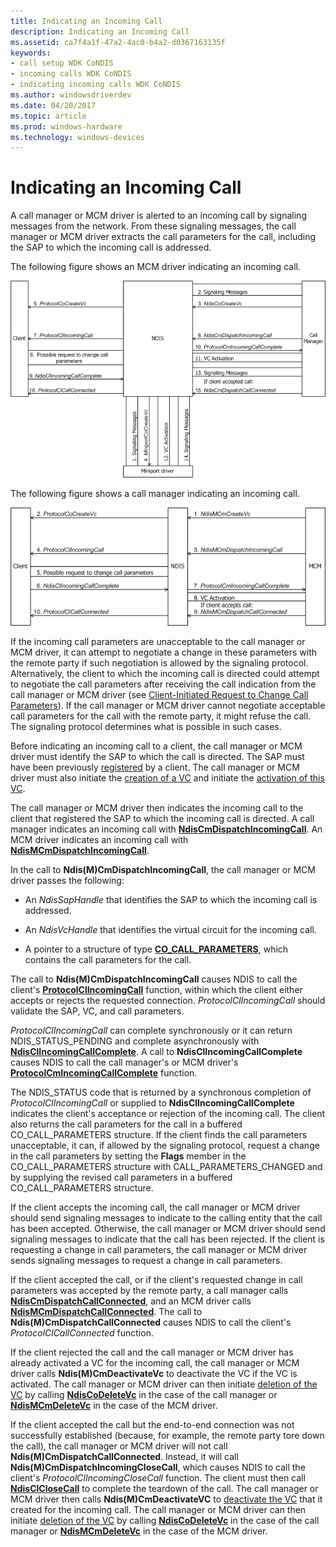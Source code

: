 ```yaml
---
title: Indicating an Incoming Call
description: Indicating an Incoming Call
ms.assetid: ca7f4a1f-47a2-4ac0-b4a2-d0367163135f
keywords:
- call setup WDK CoNDIS
- incoming calls WDK CoNDIS
- indicating incoming calls WDK CoNDIS
ms.author: windowsdriverdev
ms.date: 04/20/2017
ms.topic: article
ms.prod: windows-hardware
ms.technology: windows-devices
---
```


# Indicating an Incoming Call





A call manager or MCM driver is alerted to an incoming call by signaling messages from the network. From these signaling messages, the call manager or MCM driver extracts the call parameters for the call, including the SAP to which the incoming call is addressed.

The following figure shows an MCM driver indicating an incoming call.

![diagram illustrating a call manager indicating an incoming call](images/cm-13.png)

The following figure shows a call manager indicating an incoming call.

![indicating an incoming call through an mcm driver](images/fig1-13.png)

If the incoming call parameters are unacceptable to the call manager or MCM driver, it can attempt to negotiate a change in these parameters with the remote party if such negotiation is allowed by the signaling protocol. Alternatively, the client to which the incoming call is directed could attempt to negotiate the call parameters after receiving the call indication from the call manager or MCM driver (see [Client-Initiated Request to Change Call Parameters](client-initiated-request-to-change-call-parameters.md)). If the call manager or MCM driver cannot negotiate acceptable call parameters for the call with the remote party, it might refuse the call. The signaling protocol determines what is possible in such cases.

Before indicating an incoming call to a client, the call manager or MCM driver must identify the SAP to which the call is directed. The SAP must have been previously [registered](registering-a-sap.md) by a client. The call manager or MCM driver must also initiate the [creation of a VC](creating-a-vc.md) and initiate the [activation of this VC](activating-a-vc.md).

The call manager or MCM driver then indicates the incoming call to the client that registered the SAP to which the incoming call is directed. A call manager indicates an incoming call with [**NdisCmDispatchIncomingCall**](https://msdn.microsoft.com/library/windows/hardware/ff561664). An MCM driver indicates an incoming call with [**NdisMCmDispatchIncomingCall**](https://msdn.microsoft.com/library/windows/hardware/ff562830).

In the call to **Ndis(M)CmDispatchIncomingCall**, the call manager or MCM driver passes the following:

-   An *NdisSapHandle* that identifies the SAP to which the incoming call is addressed.

-   An *NdisVcHandle* that identifies the virtual circuit for the incoming call.

-   A pointer to a structure of type [**CO\_CALL\_PARAMETERS**](https://msdn.microsoft.com/library/windows/hardware/ff545384), which contains the call parameters for the call.

The call to **Ndis(M)CmDispatchIncomingCall** causes NDIS to call the client's [**ProtocolClIncomingCall**](https://msdn.microsoft.com/library/windows/hardware/ff570228) function, within which the client either accepts or rejects the requested connection. *ProtocolClIncomingCall* should validate the SAP, VC, and call parameters.

*ProtocolClIncomingCall* can complete synchronously or it can return NDIS\_STATUS\_PENDING and complete asynchronously with [**NdisClIncomingCallComplete**](https://msdn.microsoft.com/library/windows/hardware/ff561632). A call to **NdisClIncomingCallComplete** causes NDIS to call the call manager's or MCM driver's [**ProtocolCmIncomingCallComplete**](https://msdn.microsoft.com/library/windows/hardware/ff570245) function.

The NDIS\_STATUS code that is returned by a synchronous completion of *ProtocolClIncomingCall* or supplied to **NdisClIncomingCallComplete** indicates the client's acceptance or rejection of the incoming call. The client also returns the call parameters for the call in a buffered CO\_CALL\_PARAMETERS structure. If the client finds the call parameters unacceptable, it can, if allowed by the signaling protocol, request a change in the call parameters by setting the **Flags** member in the CO\_CALL\_PARAMETERS structure with CALL\_PARAMETERS\_CHANGED and by supplying the revised call parameters in a buffered CO\_CALL\_PARAMETERS structure.

If the client accepts the incoming call, the call manager or MCM driver should send signaling messages to indicate to the calling entity that the call has been accepted. Otherwise, the call manager or MCM driver should send signaling messages to indicate that the call has been rejected. If the client is requesting a change in call parameters, the call manager or MCM driver sends signaling messages to request a change in call parameters.

If the client accepted the call, or if the client's requested change in call parameters was accepted by the remote party, a call manager calls [**NdisCmDispatchCallConnected**](https://msdn.microsoft.com/library/windows/hardware/ff561661), and an MCM driver calls [**NdisMCmDispatchCallConnected**](https://msdn.microsoft.com/library/windows/hardware/ff562826). The call to **Ndis(M)CmDispatchCallConnected** causes NDIS to call the client's *ProtocolClCallConnected* function.

If the client rejected the call and the call manager or MCM driver has already activated a VC for the incoming call, the call manager or MCM driver calls **Ndis(M)CmDeactivateVc** to deactivate the VC if the VC is activated. The call manager or MCM driver can then initiate [deletion of the VC](deleting-a-vc.md) by calling [**NdisCoDeleteVc**](https://msdn.microsoft.com/library/windows/hardware/ff561698) in the case of the call manager or [**NdisMCmDeleteVc**](https://msdn.microsoft.com/library/windows/hardware/ff562819) in the case of the MCM driver.

If the client accepted the call but the end-to-end connection was not successfully established (because, for example, the remote party tore down the call), the call manager or MCM driver will not call **Ndis(M)CmDispatchCallConnected**. Instead, it will call **Ndis(M)CmDispatchIncomingCloseCall**, which causes NDIS to call the client's *ProtocolClIncomingCloseCall* function. The client must then call [**NdisClCloseCall**](https://msdn.microsoft.com/library/windows/hardware/ff561627) to complete the teardown of the call. The call manager or MCM driver then calls **Ndis(M)CmDeactivateVC** to [deactivate the VC](deactivating-a-vc.md) that it created for the incoming call. The call manager or MCM driver can then initiate [deletion of the VC](deleting-a-vc.md) by calling [**NdisCoDeleteVc**](https://msdn.microsoft.com/library/windows/hardware/ff561698) in the case of the call manager or [**NdisMCmDeleteVc**](https://msdn.microsoft.com/library/windows/hardware/ff562819) in the case of the MCM driver.

 

 





